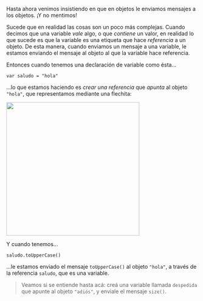 Hasta ahora venimos insistiendo en que en objetos le enviamos mensajes a los objetos. ¡Y no mentimos!

Sucede que en realidad las cosas son un poco más complejas. 
Cuando decimos que una variable _vale_ algo, o que _contiene_ un valor, en realidad lo que sucede es que la variable es una etiqueta que hace _referencia_ a un objeto. 
De esta manera, cuando enviamos un mensaje a una variable, le estamos enviando el mensaje al objeto al que la variable hace referencia.


Entonces cuando tenemos una declaración de variable como ésta...

```wollok
var saludo = "hola"
```

...lo que estamos haciendo es _crear una referencia_ que _apunta_ al objeto `"hola"`, que representamos mediante una flechita:


<img src="https://github.com/pdep-utn/mumuki-guia-wollok-referencias/raw/master/assets/unaReferencia.png" width="350"/>


Y cuando tenemos... 

```wollok
saludo.toUpperCase()
```

...le estamos enviado el mensaje `toUpperCase()` al objeto `"hola"`, a través de la referencia `saludo`, que es una variable. 


> Veamos si se entiende hasta acá: creá una variable llamada `despedida` que apunte al objeto `"adiós"`, y enviale el mensaje `size()`. 
